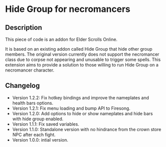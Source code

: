# Hide Group for necromancers

## Description

This piece of code is an addon for Elder Scrolls Online.

It is based on an existing addon called Hide Group that hide other group members.
The original version currently does not support the necromancer class due to corpse not appearing and unusable to trigger some spells.
This extension aims to provide a solution to those willing to run Hide Group on a necromancer character.

## Changelog

* Version 1.2.2: Fix hotkey bindings and improve the nameplates and health bars options. 
* Version 1.2.1: Fix menu loading and bump API to Firesong.
* Version 1.2.0: Add options to hide or show nameplates and hide bars with hide group enabled. 
* Version 1.1.1: Fix saved variables.
* Version 1.1.0: Standalone version with no hindrance from the crown store NPC after each fight.
* Version 1.0.0: intial version. 